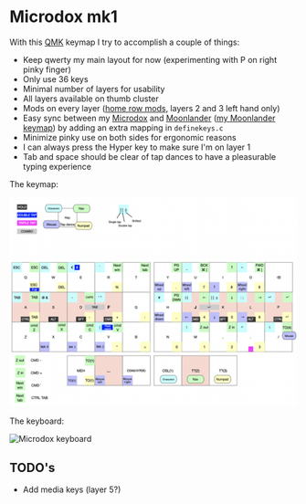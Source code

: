 # Microdox mk1

With this [QMK](https://beta.docs.qmk.fm) keymap I try to accomplish a couple of things:

- Keep qwerty my main layout for now (experimenting with P on right pinky finger)
- Only use 36 keys
- Minimal number of layers for usability
- All layers available on thumb cluster
- Mods on every layer ([home row mods](https://precondition.github.io/home-row-mods), layers 2 and 3 left hand only)
- Easy sync between my [Microdox](https://boardsource.xyz/store/5f2e7e4a2902de7151494f92) and [Moonlander](https://www.zsa.io/moonlander/) ([my Moonlander keymap](https://github.com/reinier/moonlander-mk1)) by adding an extra mapping in `definekeys.c`
- Minimize pinky use on both sides for ergonomic reasons
- I can always press the Hyper key to make sure I'm on layer 1
- Tab and space should be clear of tap dances to have a pleasurable typing experience

The keymap:

![Keymap microdox](./keymap.png?raw=true)

The keyboard:

![Microdox keyboard](./microdox.png?raw=true)

## TODO's
- Add media keys (layer 5?)